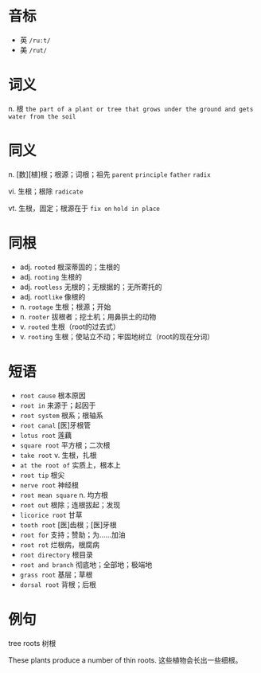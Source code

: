 # 音标

- 英 `/ruːt/`
- 美 `/rut/`

# 词义

n. 根
`the part of a plant or tree that grows under the ground and gets water from the soil`

# 同义

n. [数][植]根；根源；词根；祖先
`parent` `principle` `father` `radix`

vi. 生根；根除
`radicate`

vt. 生根，固定；根源在于
`fix on` `hold in place`

# 同根

- adj. `rooted` 根深蒂固的；生根的
- adj. `rooting` 生根的
- adj. `rootless` 无根的；无根据的；无所寄托的
- adj. `rootlike` 像根的
- n. `rootage` 生根；根源；开始
- n. `rooter` 拔根者；挖土机；用鼻拱土的动物
- v. `rooted` 生根（root的过去式）
- v. `rooting` 生根；使站立不动；牢固地树立（root的现在分词）

# 短语

- `root cause` 根本原因
- `root in` 来源于；起因于
- `root system` 根系；根轴系
- `root canal` [医]牙根管
- `lotus root` 莲藕
- `square root` 平方根；二次根
- `take root` v. 生根，扎根
- `at the root of` 实质上，根本上
- `root tip` 根尖
- `nerve root` 神经根
- `root mean square` n. 均方根
- `root out` 根除；连根拔起；发现
- `licorice root` 甘草
- `tooth root` [医]齿根；[医]牙根
- `root for` 支持；赞助；为……加油
- `root rot` 烂根病，根腐病
- `root directory` 根目录
- `root and branch` 彻底地；全部地；极端地
- `grass root` 基层；草根
- `dorsal root` 背根；后根

# 例句

tree roots
树根

These plants produce a number of thin roots.
这些植物会长出一些细根。


